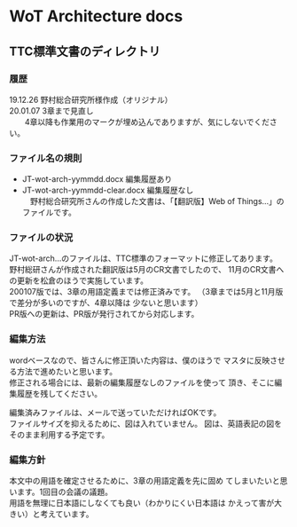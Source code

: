 # WoT Architecture docs
## TTC標準文書のディレクトリ

### 履歴
19.12.26 野村総合研究所様作成（オリジナル）<br>
20.01.07 3章まで見直し<br>
　　4章以降も作業用のマークが埋め込んでありますが、気にしないでください。<br>

### ファイル名の規則
* JT-wot-arch-yymmdd.docx 編集履歴あり
* JT-wot-arch-yymmdd-clear.docx 編集履歴なし<br>
　野村総合研究所さんの作成した文書は、「【翻訳版】Web of Things…」のファイルです。

### ファイルの状況
JT-wot-arch…のファイルは、TTC標準のフォーマットに修正してあります。<br>
野村総研さんが作成された翻訳版は5月のCR文書でしたので、
11月のCR文書への更新を松倉のほうで実施しています。<br>
200107版では、3章の用語定義までは修正済みです。
（3章までは5月と11月版で差分が多いのですが、4章以降は
少ないと思います）<br>
PR版への更新は、PR版が発行されてから対応します。

### 編集方法
wordベースなので、皆さんに修正頂いた内容は、僕のほうで
マスタに反映させる方法で進めたいと思います。<br>
修正される場合には、最新の編集履歴なしのファイルを使って
頂き、そこに編集履歴を残してください。<br>

編集済みファイルは、メールで送っていただければOKです。<br>
ファイルサイズを抑えるために、図は入れていません。
図は、英語表記の図をそのまま利用する予定です。<br>

### 編集方針
本文中の用語を確定させるために、3章の用語定義を先に固め
てしまいたいと思います。1回目の会議の議題。<br>
用語を無理に日本語にしなくても良い（わかりにくい日本語は
かえって害が大きい）と考えています。<br>


